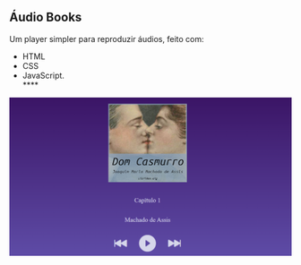 ## Áudio Books

Um player simpler para reproduzir áudios, feito com:
<ul>
  <li>HTML</li>
  <li>CSS</li>
  <li>JavaScript.</li>****
</ul>
<img src="./assets/images/projeto.png" />

